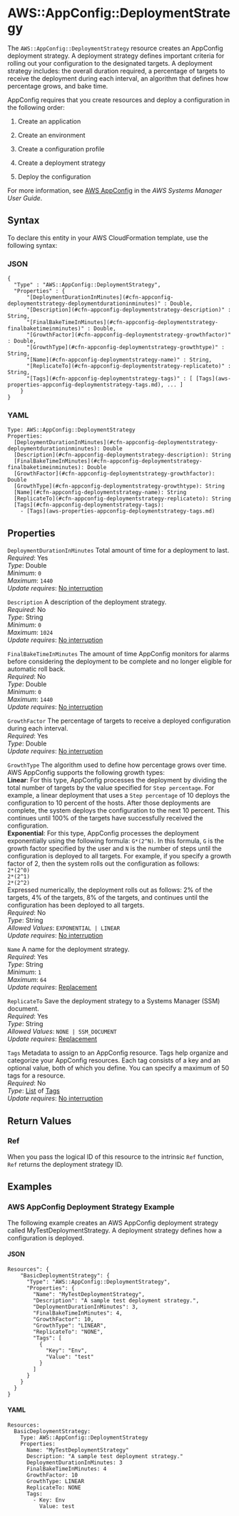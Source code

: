 # AWS::AppConfig::DeploymentStrategy<a name="aws-resource-appconfig-deploymentstrategy"></a>

The `AWS::AppConfig::DeploymentStrategy` resource creates an AppConfig deployment strategy\. A deployment strategy defines important criteria for rolling out your configuration to the designated targets\. A deployment strategy includes: the overall duration required, a percentage of targets to receive the deployment during each interval, an algorithm that defines how percentage grows, and bake time\.

AppConfig requires that you create resources and deploy a configuration in the following order:

1. Create an application

1. Create an environment

1. Create a configuration profile

1. Create a deployment strategy

1. Deploy the configuration

For more information, see [AWS AppConfig](https://docs.aws.amazon.com/systems-manager/latest/userguide/appconfig.html) in the *AWS Systems Manager User Guide*\.

## Syntax<a name="aws-resource-appconfig-deploymentstrategy-syntax"></a>

To declare this entity in your AWS CloudFormation template, use the following syntax:

### JSON<a name="aws-resource-appconfig-deploymentstrategy-syntax.json"></a>

```
{
  "Type" : "AWS::AppConfig::DeploymentStrategy",
  "Properties" : {
      "[DeploymentDurationInMinutes](#cfn-appconfig-deploymentstrategy-deploymentdurationinminutes)" : Double,
      "[Description](#cfn-appconfig-deploymentstrategy-description)" : String,
      "[FinalBakeTimeInMinutes](#cfn-appconfig-deploymentstrategy-finalbaketimeinminutes)" : Double,
      "[GrowthFactor](#cfn-appconfig-deploymentstrategy-growthfactor)" : Double,
      "[GrowthType](#cfn-appconfig-deploymentstrategy-growthtype)" : String,
      "[Name](#cfn-appconfig-deploymentstrategy-name)" : String,
      "[ReplicateTo](#cfn-appconfig-deploymentstrategy-replicateto)" : String,
      "[Tags](#cfn-appconfig-deploymentstrategy-tags)" : [ [Tags](aws-properties-appconfig-deploymentstrategy-tags.md), ... ]
    }
}
```

### YAML<a name="aws-resource-appconfig-deploymentstrategy-syntax.yaml"></a>

```
Type: AWS::AppConfig::DeploymentStrategy
Properties: 
  [DeploymentDurationInMinutes](#cfn-appconfig-deploymentstrategy-deploymentdurationinminutes): Double
  [Description](#cfn-appconfig-deploymentstrategy-description): String
  [FinalBakeTimeInMinutes](#cfn-appconfig-deploymentstrategy-finalbaketimeinminutes): Double
  [GrowthFactor](#cfn-appconfig-deploymentstrategy-growthfactor): Double
  [GrowthType](#cfn-appconfig-deploymentstrategy-growthtype): String
  [Name](#cfn-appconfig-deploymentstrategy-name): String
  [ReplicateTo](#cfn-appconfig-deploymentstrategy-replicateto): String
  [Tags](#cfn-appconfig-deploymentstrategy-tags): 
    - [Tags](aws-properties-appconfig-deploymentstrategy-tags.md)
```

## Properties<a name="aws-resource-appconfig-deploymentstrategy-properties"></a>

`DeploymentDurationInMinutes`  <a name="cfn-appconfig-deploymentstrategy-deploymentdurationinminutes"></a>
Total amount of time for a deployment to last\.  
*Required*: Yes  
*Type*: Double  
*Minimum*: `0`  
*Maximum*: `1440`  
*Update requires*: [No interruption](https://docs.aws.amazon.com/AWSCloudFormation/latest/UserGuide/using-cfn-updating-stacks-update-behaviors.html#update-no-interrupt)

`Description`  <a name="cfn-appconfig-deploymentstrategy-description"></a>
A description of the deployment strategy\.  
*Required*: No  
*Type*: String  
*Minimum*: `0`  
*Maximum*: `1024`  
*Update requires*: [No interruption](https://docs.aws.amazon.com/AWSCloudFormation/latest/UserGuide/using-cfn-updating-stacks-update-behaviors.html#update-no-interrupt)

`FinalBakeTimeInMinutes`  <a name="cfn-appconfig-deploymentstrategy-finalbaketimeinminutes"></a>
The amount of time AppConfig monitors for alarms before considering the deployment to be complete and no longer eligible for automatic roll back\.  
*Required*: No  
*Type*: Double  
*Minimum*: `0`  
*Maximum*: `1440`  
*Update requires*: [No interruption](https://docs.aws.amazon.com/AWSCloudFormation/latest/UserGuide/using-cfn-updating-stacks-update-behaviors.html#update-no-interrupt)

`GrowthFactor`  <a name="cfn-appconfig-deploymentstrategy-growthfactor"></a>
The percentage of targets to receive a deployed configuration during each interval\.  
*Required*: Yes  
*Type*: Double  
*Update requires*: [No interruption](https://docs.aws.amazon.com/AWSCloudFormation/latest/UserGuide/using-cfn-updating-stacks-update-behaviors.html#update-no-interrupt)

`GrowthType`  <a name="cfn-appconfig-deploymentstrategy-growthtype"></a>
The algorithm used to define how percentage grows over time\. AWS AppConfig supports the following growth types:  
 **Linear**: For this type, AppConfig processes the deployment by dividing the total number of targets by the value specified for `Step percentage`\. For example, a linear deployment that uses a `Step percentage` of 10 deploys the configuration to 10 percent of the hosts\. After those deployments are complete, the system deploys the configuration to the next 10 percent\. This continues until 100% of the targets have successfully received the configuration\.  
 **Exponential**: For this type, AppConfig processes the deployment exponentially using the following formula: `G*(2^N)`\. In this formula, `G` is the growth factor specified by the user and `N` is the number of steps until the configuration is deployed to all targets\. For example, if you specify a growth factor of 2, then the system rolls out the configuration as follows:  
 `2*(2^0)`   
 `2*(2^1)`   
 `2*(2^2)`   
Expressed numerically, the deployment rolls out as follows: 2% of the targets, 4% of the targets, 8% of the targets, and continues until the configuration has been deployed to all targets\.  
*Required*: No  
*Type*: String  
*Allowed Values*: `EXPONENTIAL | LINEAR`  
*Update requires*: [No interruption](https://docs.aws.amazon.com/AWSCloudFormation/latest/UserGuide/using-cfn-updating-stacks-update-behaviors.html#update-no-interrupt)

`Name`  <a name="cfn-appconfig-deploymentstrategy-name"></a>
A name for the deployment strategy\.  
*Required*: Yes  
*Type*: String  
*Minimum*: `1`  
*Maximum*: `64`  
*Update requires*: [Replacement](https://docs.aws.amazon.com/AWSCloudFormation/latest/UserGuide/using-cfn-updating-stacks-update-behaviors.html#update-replacement)

`ReplicateTo`  <a name="cfn-appconfig-deploymentstrategy-replicateto"></a>
Save the deployment strategy to a Systems Manager \(SSM\) document\.  
*Required*: Yes  
*Type*: String  
*Allowed Values*: `NONE | SSM_DOCUMENT`  
*Update requires*: [Replacement](https://docs.aws.amazon.com/AWSCloudFormation/latest/UserGuide/using-cfn-updating-stacks-update-behaviors.html#update-replacement)

`Tags`  <a name="cfn-appconfig-deploymentstrategy-tags"></a>
Metadata to assign to an AppConfig resource\. Tags help organize and categorize your AppConfig resources\. Each tag consists of a key and an optional value, both of which you define\. You can specify a maximum of 50 tags for a resource\.  
*Required*: No  
*Type*: [List](aws-properties-appconfig-deploymentstrategy-tags.md) of [Tags](aws-properties-appconfig-deploymentstrategy-tags.md)  
*Update requires*: [No interruption](https://docs.aws.amazon.com/AWSCloudFormation/latest/UserGuide/using-cfn-updating-stacks-update-behaviors.html#update-no-interrupt)

## Return Values<a name="aws-resource-appconfig-deploymentstrategy-return-values"></a>

### Ref<a name="aws-resource-appconfig-deploymentstrategy-return-values-ref"></a>

When you pass the logical ID of this resource to the intrinsic `Ref` function, `Ref` returns the deployment strategy ID\.

## Examples<a name="aws-resource-appconfig-deploymentstrategy--examples"></a>

### AWS AppConfig Deployment Strategy Example<a name="aws-resource-appconfig-deploymentstrategy--examples--AWS_AppConfig_Deployment_Strategy_Example"></a>

The following example creates an AWS AppConfig deployment strategy called MyTestDeploymentStrategy\. A deployment strategy defines how a configuration is deployed\.

#### JSON<a name="aws-resource-appconfig-deploymentstrategy--examples--AWS_AppConfig_Deployment_Strategy_Example--json"></a>

```
Resources": {
    "BasicDeploymentStrategy": {
      "Type": "AWS::AppConfig::DeploymentStrategy",
      "Properties": {
        "Name": "MyTestDeploymentStrategy",
        "Description": "A sample test deployment strategy.",
        "DeploymentDurationInMinutes": 3,
        "FinalBakeTimeInMinutes": 4,
        "GrowthFactor": 10,
        "GrowthType": "LINEAR",
        "ReplicateTo": "NONE",
        "Tags": [
          {
            "Key": "Env",
            "Value": "test"
          }
        ]
      }
    }
  }
}
```

#### YAML<a name="aws-resource-appconfig-deploymentstrategy--examples--AWS_AppConfig_Deployment_Strategy_Example--yaml"></a>

```
Resources:
  BasicDeploymentStrategy:
    Type: AWS::AppConfig::DeploymentStrategy
    Properties:
      Name: "MyTestDeploymentStrategy"
      Description: "A sample test deployment strategy."
      DeploymentDurationInMinutes: 3
      FinalBakeTimeInMinutes: 4
      GrowthFactor: 10
      GrowthType: LINEAR
      ReplicateTo: NONE
      Tags:
        - Key: Env
          Value: test
```